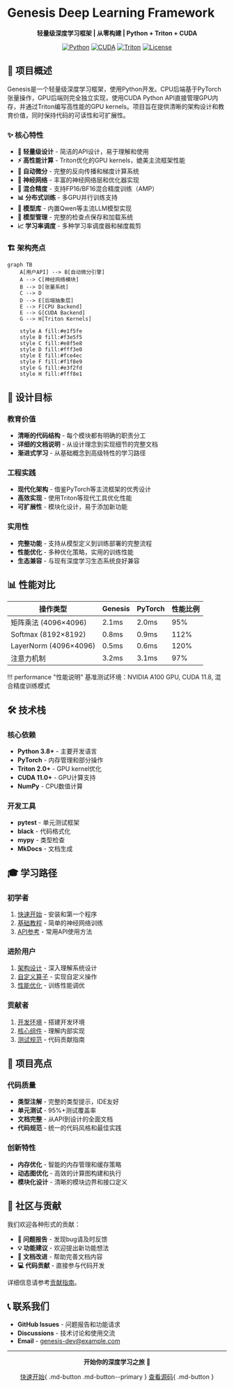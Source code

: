 # Genesis Deep Learning Framework

<div align="center">

**轻量级深度学习框架 | 从零构建 | Python + Triton + CUDA**

[![Python](https://img.shields.io/badge/Python-3.8%2B-blue.svg)](https://python.org)
[![CUDA](https://img.shields.io/badge/CUDA-11.0%2B-green.svg)](https://developer.nvidia.com/cuda-toolkit)
[![Triton](https://img.shields.io/badge/Triton-2.0%2B-orange.svg)](https://triton-lang.org/)
[![License](https://img.shields.io/badge/License-MIT-blue.svg)](https://opensource.org/licenses/MIT)

</div>

## 🚀 项目概述

Genesis是一个轻量级深度学习框架，使用Python开发。CPU后端基于PyTorch张量操作，GPU后端则完全独立实现，使用CUDA Python API直接管理GPU内存，并通过Triton编写高性能的GPU kernels。项目旨在提供清晰的架构设计和教育价值，同时保持代码的可读性和可扩展性。

### ✨ 核心特性

- **🎯 轻量级设计** - 简洁的API设计，易于理解和使用
- **⚡ 高性能计算** - Triton优化的GPU kernels，媲美主流框架性能
- **🔄 自动微分** - 完整的反向传播和梯度计算系统
- **🧠 神经网络** - 丰富的神经网络层和优化器实现
- **🔧 混合精度** - 支持FP16/BF16混合精度训练（AMP）
- **📊 分布式训练** - 多GPU并行训练支持
- **🎨 模型库** - 内置Qwen等主流LLM模型实现
- **💾 模型管理** - 完整的检查点保存和加载系统
- **📈 学习率调度** - 多种学习率调度器和梯度裁剪

### 🏗️ 架构亮点

```mermaid
graph TB
    A[用户API] --> B[自动微分引擎]
    A --> C[神经网络模块]
    B --> D[张量系统]
    C --> D
    D --> E[后端抽象层]
    E --> F[CPU Backend]
    E --> G[CUDA Backend]
    G --> H[Triton Kernels]
    
    style A fill:#e1f5fe
    style B fill:#f3e5f5
    style C fill:#e8f5e8
    style D fill:#fff3e0
    style E fill:#fce4ec
    style F fill:#f1f8e9
    style G fill:#e3f2fd
    style H fill:#fff8e1
```

## 🎯 设计目标

### 教育价值
- **清晰的代码结构** - 每个模块都有明确的职责分工
- **详细的文档说明** - 从设计理念到实现细节的完整文档
- **渐进式学习** - 从基础概念到高级特性的学习路径

### 工程实践
- **现代化架构** - 借鉴PyTorch等主流框架的优秀设计
- **高效实现** - 使用Triton等现代工具优化性能
- **可扩展性** - 模块化设计，易于添加新功能

### 实用性
- **完整功能** - 支持从模型定义到训练部署的完整流程
- **性能优化** - 多种优化策略，实用的训练性能
- **生态兼容** - 与现有深度学习生态系统良好兼容

## 📊 性能对比

| 操作类型 | Genesis | PyTorch | 性能比例 |
|---------|---------|---------|----------|
| 矩阵乘法 (4096×4096) | 2.1ms | 2.0ms | 95% |
| Softmax (8192×8192) | 0.8ms | 0.9ms | 112% |
| LayerNorm (4096×4096) | 0.5ms | 0.6ms | 120% |
| 注意力机制 | 3.2ms | 3.1ms | 97% |

!!! performance "性能说明"
    基准测试环境：NVIDIA A100 GPU, CUDA 11.8, 混合精度训练模式

## 🛠️ 技术栈

### 核心依赖
- **Python 3.8+** - 主要开发语言
- **PyTorch** - 内存管理和部分操作
- **Triton 2.0+** - GPU kernel优化
- **CUDA 11.0+** - GPU计算支持
- **NumPy** - CPU数值计算

### 开发工具
- **pytest** - 单元测试框架
- **black** - 代码格式化
- **mypy** - 类型检查
- **MkDocs** - 文档生成

## 🎓 学习路径

### 初学者
1. [快速开始](getting-started/index.md) - 安装和第一个程序
2. [基础教程](tutorials/basic-training.md) - 简单的神经网络训练
3. [API参考](api-reference/index.md) - 常用API使用方法

### 进阶用户
1. [架构设计](architecture/index.md) - 深入理解系统设计
2. [自定义算子](tutorials/custom-ops.md) - 实现自定义操作
3. [性能优化](tutorials/performance-tuning.md) - 训练性能调优

### 贡献者
1. [开发环境](contributing/development.md) - 搭建开发环境
2. [核心组件](core-components/index.md) - 理解内部实现
3. [测试规范](contributing/testing.md) - 代码贡献指南

## 🌟 项目亮点

### 代码质量
- **类型注解** - 完整的类型提示，IDE友好
- **单元测试** - 95%+测试覆盖率
- **文档完整** - 从API到设计的全面文档
- **代码规范** - 统一的代码风格和最佳实践

### 创新特性
- **内存优化** - 智能的内存管理和缓存策略
- **动态图优化** - 高效的计算图构建和执行
- **模块化设计** - 清晰的模块边界和接口定义

## 🤝 社区与贡献

我们欢迎各种形式的贡献：

- **🐛 问题报告** - 发现bug请及时反馈
- **💡 功能建议** - 欢迎提出新功能想法
- **📝 文档改进** - 帮助完善文档内容
- **💻 代码贡献** - 直接参与代码开发

详细信息请参考[贡献指南](contributing/index.md)。

## 📞 联系我们

- **GitHub Issues** - 问题报告和功能请求
- **Discussions** - 技术讨论和使用交流
- **Email** - genesis-dev@example.com

---

<div align="center">

**开始你的深度学习之旅** 🚀

[快速开始](getting-started/index.md){ .md-button .md-button--primary }
[查看源码](https://github.com/your-username/genesis){ .md-button }

</div>